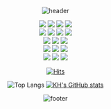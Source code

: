 <div align="center">
  
![header](https://capsule-render.vercel.app/api?type=egg&color=auto&height=300&section=header&text=Hello&fontSize=90&fontColor=FFFFFF)

<img src="https://img.shields.io/badge/spring-6DB33F.svg?style=flat&logo=spring&logoColor=ffffff"/>
<img src="https://img.shields.io/badge/spring boot-20232a.svg?style=flat&logo=springboot&logoColor=6DB33F"/>
<img src="https://img.shields.io/badge/javascript-F7DF1E.svg?style=flat&logo=javascript&logoColor=ffffff"/>
<img src="https://img.shields.io/badge/typescript-3178C6.svg?style=flat&logo=typescript&logoColor=ffffff"/>
<br>
<img src="https://img.shields.io/badge/MySql-4479A1.svg?style=flat&logo=mysql&logoColor=ffffff"/>
<img src="https://img.shields.io/badge/mongodb-47A248.svg?style=flat&logo=mongodb&logoColor=ffffff"/>
<img src="https://img.shields.io/badge/redis-FF4438.svg?style=flat&logo=redis&logoColor=ffffff"/>
<img src="https://img.shields.io/badge/postgreSQL-4169E1.svg?style=flat&logo=postgresql&logoColor=ffffff"/>
<br>
<img src="https://img.shields.io/badge/elasticsearch-005571.svg?style=flat&logo=elasticsearch&logoColor=ffffff"/>
<img src="https://img.shields.io/badge/fluentbit-49BDA5.svg?style=flat&logo=fluentbit&logoColor=ffffff"/>
<img src="https://img.shields.io/badge/kibana-005571.svg?style=flat&logo=kibana&logoColor=ffffff"/>
<br>
<img src="https://img.shields.io/badge/docker-2496ED.svg?style=flat&logo=docker&logoColor=ffffff"/>
<img src="https://img.shields.io/badge/kubernetes-326CE5.svg?style=flat&logo=kubernetes&logoColor=ffffff"/>
<img src="https://img.shields.io/badge/helm-0F1689.svg?style=flat&logo=helm&logoColor=ffffff"/>
<br>
<img src="https://img.shields.io/badge/git-F05032.svg?style=flat&logo=git&logoColor=ffffff"/>
<img src="https://img.shields.io/badge/jira-0052CC.svg?style=flat&logo=jira&logoColor=ffffff"/>
<img src="https://img.shields.io/badge/slack-4A154B.svg?style=flat&logo=slack&logoColor=ffffff"/>
<br>


[![Hits](https://hits.seeyoufarm.com/api/count/incr/badge.svg?url=https%3A%2F%2Fgithub.com%2Fii-V-ii&count_bg=%2337BACD&title_bg=%23555555&icon=&icon_color=%23E7E7E7&title=hits&edge_flat=false)](https://hits.seeyoufarm.com)

![Top Langs](https://github-readme-stats.vercel.app/api/top-langs/?username=ii-V-ii&layout=compact&card_width=38%)
[![KH's GitHub stats](https://github-readme-stats.vercel.app/api?username=ii-V-ii&theme=vue&line_height=20)](https://github.com/anuraghazra/github-readme-stats)

![footer](https://capsule-render.vercel.app/api?type=rect&color=auto&height=100&section=footer)
</div>
<!--
**ii-V-ii/ii-V-ii** is a ✨ _special_ ✨ repository because its `README.md` (this file) appears on your GitHub profile.

Here are some ideas to get you started:

- 🔭 I’m currently working on ...
- 🌱 I’m currently learning ...
- 👯 I’m looking to collaborate on ...
- 🤔 I’m looking for help with ...
- 💬 Ask me about ...
- 📫 How to reach me: ...
- 😄 Pronouns: ...
- ⚡ Fun fact: ...
-->

